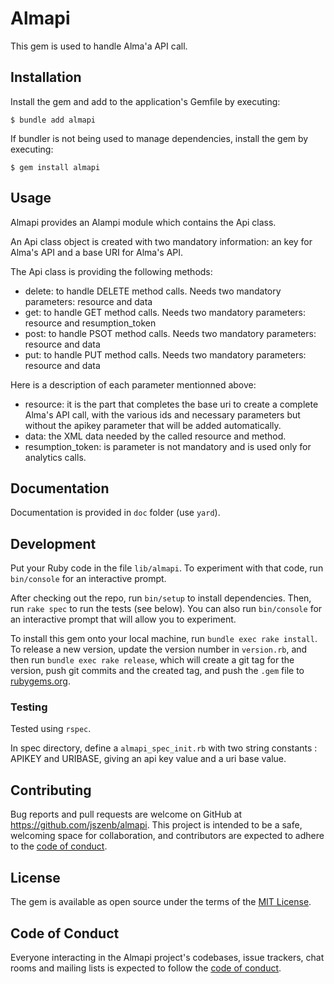 # Almapi

This gem is used to handle Alma'a API call.

## Installation

Install the gem and add to the application's Gemfile by executing:

    $ bundle add almapi

If bundler is not being used to manage dependencies, install the gem by executing:

    $ gem install almapi

## Usage

Almapi provides an Alampi module which contains the Api class. 

An Api class object is created with two mandatory information: an key for Alma's API and a base URI for Alma's API.

The Api class is providing the following methods:
* delete: to handle DELETE method calls. Needs two mandatory parameters: resource and data
* get: to handle GET method calls. Needs two mandatory parameters: resource and resumption_token
* post: to handle PSOT method calls. Needs two mandatory parameters: resource and data
* put: to handle PUT method calls. Needs two mandatory parameters: resource and data

Here is a description of each parameter mentionned above:
* resource: it is the part that completes the base uri to create a complete Alma's API call, with the various ids and necessary parameters but without the apikey parameter that will be added automatically. 
* data: the XML data needed by the called resource and method.
* resumption_token: is parameter is not mandatory and is used only for analytics calls.

## Documentation

Documentation is provided in `doc` folder (use `yard`).

## Development

Put your Ruby code in the file `lib/almapi`. To experiment with that code, run `bin/console` for an interactive prompt.

After checking out the repo, run `bin/setup` to install dependencies. Then, run `rake spec` to run the tests (see below). You can also run `bin/console` for an interactive prompt that will allow you to experiment.

To install this gem onto your local machine, run `bundle exec rake install`. To release a new version, update the version number in `version.rb`, and then run `bundle exec rake release`, which will create a git tag for the version, push git commits and the created tag, and push the `.gem` file to [rubygems.org](https://rubygems.org).

### Testing

Tested using `rspec`. 

In spec directory, define a `almapi_spec_init.rb` with two string constants : APIKEY and URIBASE, giving an api key value and a uri base value.

## Contributing

Bug reports and pull requests are welcome on GitHub at https://github.com/jszenb/almapi. This project is intended to be a safe, welcoming space for collaboration, and contributors are expected to adhere to the [code of conduct](https://github.com/jszenb/almapi/blob/master/CODE_OF_CONDUCT.md).

## License

The gem is available as open source under the terms of the [MIT License](https://opensource.org/licenses/MIT).

## Code of Conduct

Everyone interacting in the Almapi project's codebases, issue trackers, chat rooms and mailing lists is expected to follow the [code of conduct](https://github.com/jszenb/almapi/blob/master/CODE_OF_CONDUCT.md).
